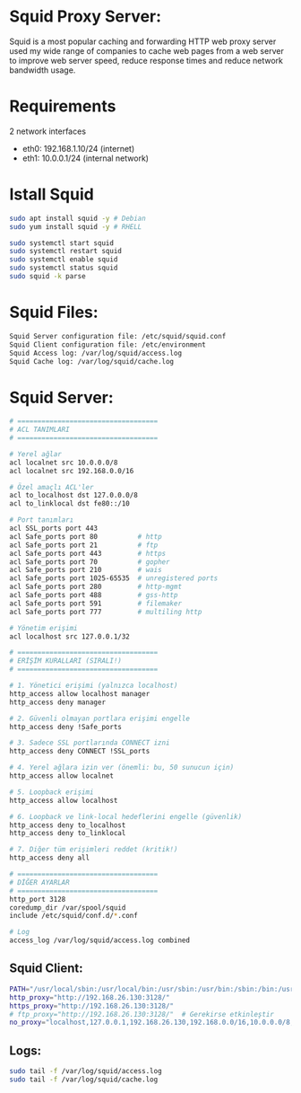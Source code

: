 # Squid Proxy Server:
Squid is a most popular caching and forwarding HTTP web proxy server used my wide range of companies to cache web pages from a web server to improve web server speed, reduce response times and reduce network bandwidth usage.

# Requirements

2 network interfaces
- eth0: 192.168.1.10/24 (internet)
- eth1: 10.0.0.1/24 (internal network)

# Istall Squid

```sh
sudo apt install squid -y # Debian
sudo yum install squid -y # RHELL

sudo systemctl start squid
sudo systemctl restart squid
sudo systemctl enable squid
sudo systemctl status squid
sudo squid -k parse
```

# Squid Files:
```sh
Squid Server configuration file: /etc/squid/squid.conf
Squid Client configuration file: /etc/environment
Squid Access log: /var/log/squid/access.log
Squid Cache log: /var/log/squid/cache.log
```

# Squid Server:

```sh
# ===================================
# ACL TANIMLARI
# ===================================

# Yerel ağlar
acl localnet src 10.0.0.0/8
acl localnet src 192.168.0.0/16

# Özel amaçlı ACL'ler
acl to_localhost dst 127.0.0.0/8
acl to_linklocal dst fe80::/10

# Port tanımları
acl SSL_ports port 443
acl Safe_ports port 80          # http
acl Safe_ports port 21          # ftp
acl Safe_ports port 443         # https
acl Safe_ports port 70          # gopher
acl Safe_ports port 210         # wais
acl Safe_ports port 1025-65535  # unregistered ports
acl Safe_ports port 280         # http-mgmt
acl Safe_ports port 488         # gss-http
acl Safe_ports port 591         # filemaker
acl Safe_ports port 777         # multiling http

# Yönetim erişimi
acl localhost src 127.0.0.1/32

# ===================================
# ERİŞİM KURALLARI (SIRALI!)
# ===================================

# 1. Yönetici erişimi (yalnızca localhost)
http_access allow localhost manager
http_access deny manager

# 2. Güvenli olmayan portlara erişimi engelle
http_access deny !Safe_ports

# 3. Sadece SSL portlarında CONNECT izni
http_access deny CONNECT !SSL_ports

# 4. Yerel ağlara izin ver (önemli: bu, 50 sunucun için)
http_access allow localnet

# 5. Loopback erişimi
http_access allow localhost

# 6. Loopback ve link-local hedeflerini engelle (güvenlik)
http_access deny to_localhost
http_access deny to_linklocal

# 7. Diğer tüm erişimleri reddet (kritik!)
http_access deny all

# ===================================
# DİĞER AYARLAR
# ===================================
http_port 3128
coredump_dir /var/spool/squid
include /etc/squid/conf.d/*.conf

# Log
access_log /var/log/squid/access.log combined
```


## Squid Client:

```sh
PATH="/usr/local/sbin:/usr/local/bin:/usr/sbin:/usr/bin:/sbin:/bin:/usr/games:/usr/local/games:/snap/bin"
http_proxy="http://192.168.26.130:3128/"
https_proxy="http://192.168.26.130:3128/"
# ftp_proxy="http://192.168.26.130:3128/"  # Gerekirse etkinleştir
no_proxy="localhost,127.0.0.1,192.168.26.130,192.168.0.0/16,10.0.0.0/8,.local,.internal,.svc,.cluster.local"
```
## Logs:
```sh
sudo tail -f /var/log/squid/access.log
sudo tail -f /var/log/squid/cache.log

```
